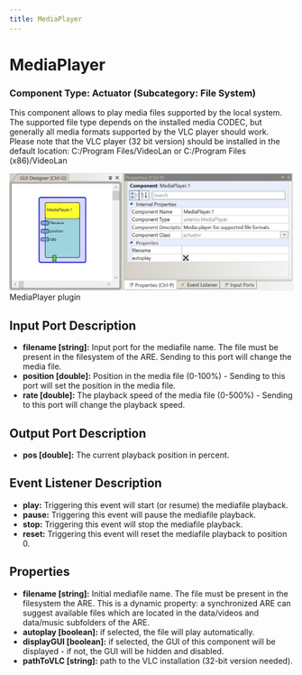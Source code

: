 ```yaml
---
title: MediaPlayer
---
```


# MediaPlayer

### Component Type: Actuator (Subcategory: File System)

This component allows to play media files supported by the local system. The supported file type depends on the installed media CODEC, but generally all media formats supported by the VLC player should work. Please note that the VLC player (32 bit version) should be installed in the default location: C:/Program Files/VideoLan or C:/Program Files (x86)/VideoLan

![Screenshot: MediaPlayer plugin](./img/MediaPlayer.jpg "Screenshot: MediaPlayer plugin")  
MediaPlayer plugin

## Input Port Description

- **filename \[string\]:** Input port for the mediafile name. The file must be present in the filesystem of the ARE. Sending to this port will change the media file.
- **position \[double\]:** Position in the media file (0-100%) - Sending to this port will set the position in the media file.
- **rate \[double\]:** The playback speed of the media file (0-500%) - Sending to this port will change the playback speed.

## Output Port Description

- **pos \[double\]:** The current playback position in percent.

## Event Listener Description

- **play:** Triggering this event will start (or resume) the mediafile playback.
- **pause:** Triggering this event will pause the mediafile playback.
- **stop:** Triggering this event will stop the mediafile playback.
- **reset:** Triggering this event will reset the mediafile playback to position 0.

## Properties

- **filename \[string\]:** Initial mediafile name. The file must be present in the filesystem the ARE. This is a dynamic property: a synchronized ARE can suggest available files which are located in the data/videos and data/music subfolders of the ARE.
- **autoplay \[boolean\]:** if selected, the file will play automatically.
- **displayGUI \[boolean\]:** if selected, the GUI of this component will be displayed - if not, the GUI will be hidden and disabled.
- **pathToVLC \[string\]:** path to the VLC installation (32-bit version needed).
